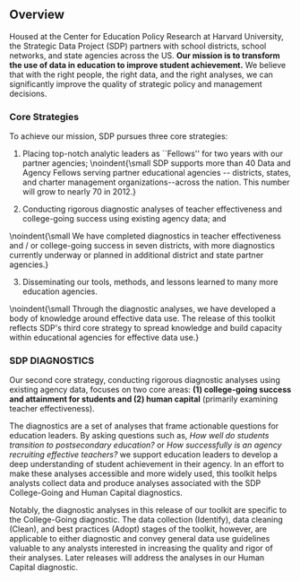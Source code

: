 ## Overview

Housed at the Center for Education Policy Research at Harvard University, the 
Strategic Data Project (SDP) partners with school districts, school networks, 
and state agencies across the US. **Our mission is to transform the use of 
data in education to improve student achievement.** We believe that with the 
right people, the right data, and the right analyses, we can significantly 
improve the quality of strategic policy and management decisions. 

### Core Strategies
To achieve our mission, SDP pursues three core strategies: 

1. Placing top-notch analytic leaders as ``Fellows'' for two years with our 
partner agencies; 
\noindent{\small SDP supports more than 40 Data and Agency Fellows serving 
partner educational agencies -- districts, states, and charter management 
organizations--across the nation.  This number will grow to nearly 70 in 2012.} 

2. Conducting rigorous diagnostic analyses of teacher effectiveness and 
college-going success using existing agency data; and 

\noindent{\small We have completed diagnostics in teacher effectiveness 
and / or college-going success in seven districts, with more diagnostics 
currently underway or planned in additional district 
and state partner agencies.} 

3. Disseminating our tools, methods, and lessons learned to many more education 
agencies. 

\noindent{\small Through the diagnostic analyses, we have developed a body of 
knowledge around effective data use.  The release of this toolkit reflects SDP's 
third core strategy to spread knowledge and build capacity within educational 
agencies for effective data use.} 


### SDP DIAGNOSTICS

Our second core strategy, conducting rigorous diagnostic analyses using existing 
agency data, focuses on two core areas: **(1) college-going success and 
attainment for students and (2) human capital** (primarily examining teacher 
effectiveness).

The diagnostics are a set of analyses that frame actionable questions for 
education leaders.  By asking questions such as, 
*How well do students transition to postsecondary education?* or 
*How successfully is an agency recruiting effective teachers?* we support 
education leaders to develop a deep understanding of student achievement in 
their agency. In an effort to make these analyses accessible and more widely 
used, this toolkit helps analysts collect data and produce analyses associated 
with the SDP College-Going and Human Capital diagnostics. 

Notably, the diagnostic analyses in this release of our toolkit are specific to 
the College-Going diagnostic.  The data collection (Identify), data cleaning 
(Clean), and best practices (Adopt) stages of the toolkit, however, are 
applicable to either diagnostic and convey general data use guidelines valuable 
to any analysts interested in increasing the quality and rigor of their analyses. 
Later releases will address the analyses in our Human Capital diagnostic.
